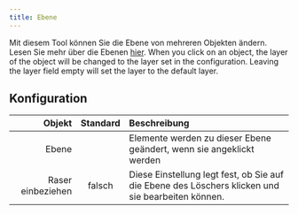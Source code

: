 ```yaml
---
title: Ebene
---
```


Mit diesem Tool können Sie die Ebene von mehreren Objekten ändern. Lesen Sie mehr über die Ebenen [hier](../layers.md). When you click on an object, the layer of the object will be changed to the layer set in the configuration. Leaving the layer field empty will set the layer to the default layer.

## Konfiguration

|            Objekt | Standard | Beschreibung                                                                                      |
| -----------------:|:--------:|:------------------------------------------------------------------------------------------------- |
|             Ebene |          | Elemente werden zu dieser Ebene geändert, wenn sie angeklickt werden                              |
| Raser einbeziehen |  falsch  | Diese Einstellung legt fest, ob Sie auf die Ebene des Löschers klicken und sie bearbeiten können. |
